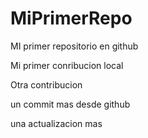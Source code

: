 # MiPrimerRepo
MI primer repositorio en github

Mi primer conribucion local

Otra contribucion

un commit mas desde github

una actualizacion mas
